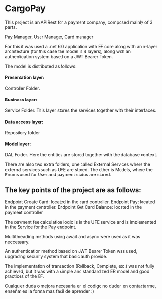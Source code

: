 # CargoPay

This project is an APIRest for a payment company, composed mainly of 3 parts.

Pay Manager,
User Manager,
Card manager

For this it was used a .net 6.0 application with EF core along with an n-layer architecture (for this case the model is 4 layers), along with an authentication system based on a JWT Bearer Token.

The model is distributed as follows:

#### Presentation layer:
Controller Folder.

#### Business layer:
Service Folder. This layer stores the services together with their interfaces.

#### Data access layer:
Repository folder

#### Model layer:
DAL Folder. Here the entities are stored together with the database context.

There are also two extra folders, one called External Services where the external services such as UFE are stored. The other is Models, where the Enums used for User and payment status are stored.

## The key points of the project are as follows:

Endpoint Create Card: located in the card controller.
Endpoint Pay: located in the payment controller.
Endpoint Get Card Balance: located in the payment controller

The payment fee calculation logic is in the UFE service and is implemented in the Service for the Pay endpoint.

Multithreading methods using await and async were used as it was neccessary.

An authentication method based on JWT Bearer Token was used, upgrading security system that basic auth provide.

The implementation of transaction (Rollback, Complete, etc.) was not fully achieved, but it was with a simple and standardized ER model and good practices of the EF.

Cualquier duda o mejora necesaria en el codigo no duden en contactarme, enseñar es la forma mas facil de aprender :)

